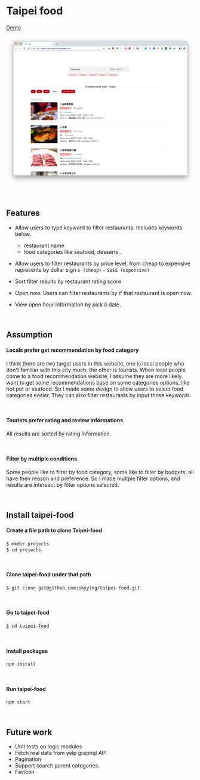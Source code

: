 # Taipei food



[Demo](https://taipei-food-d8fa3.firebaseapp.com/)

![Taipei food screenshot](./screenshot/01.png)



<br/>

## Features

* Allow users to type keyword to filter restaurants. Includes keywords below.
  * restaurant name
  * food categories like seafood, desserts..
* Allow users to filter restaurants by price level, from cheap to expensive represents by dollar sign `$ (cheap)` - `$$$$ (expensive)`

* Sort filter results by restaurant rating score
* Open now. Users can filter restaurants by if that restaurant is open now.
* View open hour information by pick a date.

<br/>

## Assumption

#### Locals prefer get recommendation by food category

I think there are two target users in this website, one is local people who don't familiar with this city much, the other is tourists.
When local people come to a food recommendation website, I assume they are more likely want to get some recommendations base on some categories options, like hot pot or seafood. So I made some design to allow users to select food categories easier. They can also filter restaurants by input those keywords. 

<br/>

#### Tourists prefer rating and review informations

All results are sorted by rating information.

<br/>

#### Filter by multiple conditions

Some people like to filter by food category, some like to filter by budgets, all have their reason and preference. So I made multple filter options, and results are intersect by filter options selected. 

<br/>

## Install taipei-food

#### Create a file path to clone Taipei-food
```
$ mkdir projects
$ cd projects
```
<br/>

#### Clone taipei-food under that path
```
$ git clone git@github.com:skyying/taipei-food.git
```
<br/>

#### Go to taipei-food
```
$ cd taipei-food
```
<br/>

#### Install packages
```
npm install
```
<br/>

#### Run taipei-food
```
npm start
```

<br/>



## Future work

* Unit tests on logic modules
* Fetch real data from yelp graphql API
* Pagination
* Support search parent categories.
* Favicon

